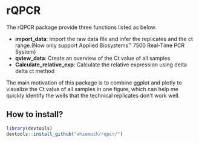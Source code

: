 # rQPCR

The rQPCR package provide three functions listed as below. 
- **import_data**:	Import the raw data file and infer the replicates and the ct range.(Now only support Applied Biosystems™ 7500 Real-Time PCR System) 
- **qview_data**:	Create an overview of the Ct value of all samples
- **Calculate_relative_exp**:	Calculate the relative expression using delta delta ct method

The main motivation of this package is to combine ggplot and plotly to visualize the Ct value of all samples in one figure, which can help me quickly identify the wells that the technical replicates don't work well.

## How to install?

```r
library(devtools)
devtools::install_github("whzemuch/rqpcr/")
```
